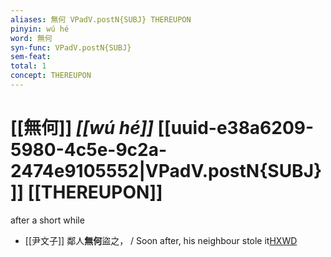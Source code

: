 ```yaml
---
aliases: 無何 VPadV.postN{SUBJ} THEREUPON
pinyin: wú hé
word: 無何
syn-func: VPadV.postN{SUBJ}
sem-feat: 
total: 1
concept: THEREUPON 
---
```

# [[無何]] *[[wú hé]]*  [[uuid-e38a6209-5980-4c5e-9c2a-2474e9105552|VPadV.postN{SUBJ}]] [[THEREUPON]]
after a short while
 - [[尹文子]] 鄰人**無何**盜之，
                     / Soon after, his neighbour stole it[HXWD](https://hxwd.org/textview.html?location=CH1a0940_CHANT_001-21a.24)